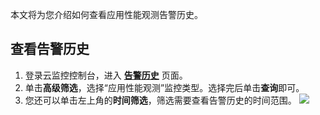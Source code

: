 本文将为您介绍如何查看应用性能观测告警历史。

## 查看告警历史
1. 登录云监控控制台，进入 [**告警历史**](https://console.cloud.tencent.com/monitor/alarm2/history) 页面。
2. 单击**高级筛选**，选择“应用性能观测”监控类型。选择完后单击**查询**即可。
3. 您还可以单击左上角的**时间筛选**，筛选需要查看告警历史的时间范围。
![](https://main.qcloudimg.com/raw/643eb472e502c6acacce652910779ece.png)
